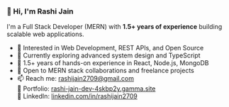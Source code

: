 ### 👋 Hi, I'm Rashi Jain

I'm a Full Stack Developer (MERN) with **1.5+ years of experience** building scalable web applications.

- 👀 Interested in Web Development, REST APIs, and Open Source  
- 🌱 Currently exploring advanced system design and TypeScript  
- 💼 1.5+ years of hands-on experience in React, Node.js, MongoDB  
- 💞️ Open to MERN stack collaborations and freelance projects  
- 📫 Reach me: [rashijain2709@gmail.com](mailto:rashijain2709@gmail.com)  
  🔗 Portfolio: [rashi-jain-dev-4skbp2y.gamma.site](https://rashi-jain-dev-4skbp2y.gamma.site)  
  💼 LinkedIn: [linkedin.com/in/rashijain2709](https://www.linkedin.com/in/rashijain2709)

<!---
Rashijain2709/Rashijain2709 is a ✨ special ✨ repository because its `README.md` (this file) appears on your GitHub profile.
--->
